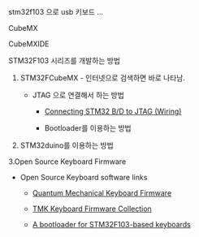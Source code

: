stm32f103 으로 usb 키보드 ...



CubeMX

CubeMXIDE



STM32F103 시리즈를 개발하는 방법


1. STM32FCubeMX - 인터넷으로 검색하면 바로 나타남.

    - JTAG 으로 연결해서 하는 방법
    
      - [Connecting STM32 B/D to  JTAG (Wiring)](https://stm32-base.org/guides/connecting-your-debugger.html)
  
      - Bootloader를 이용하는 방법

2. STM32duino를 이용하는 방법

3.Open Source Keyboard Firmware

  - Open Source Keyboard software links

    - [Quantum Mechanical Keyboard Firmware](https://github.com/qmk/qmk_firmware)
    
    - [TMK Keyboard Firmware Collection](https://github.com/tmk/tmk_keyboard)
    
    - [A bootloader for STM32F103-based keyboards](https://github.com/xyzz/stm32f103-keyboard-bootloader)
